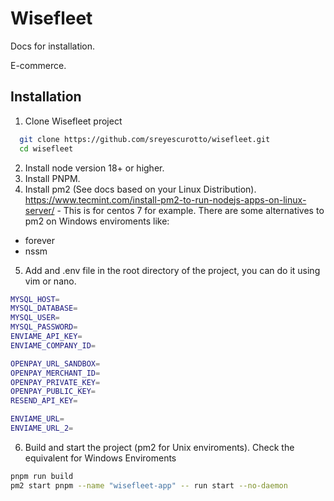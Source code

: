 
# Wisefleet

Docs for installation.

E-commerce.





## Installation

1. Clone Wisefleet project

```bash
  git clone https://github.com/sreyescurotto/wisefleet.git
  cd wisefleet
```


2. Install node version 18+ or higher.
3. Install PNPM.
4. Install pm2 (See docs based on your Linux Distribution). 
https://www.tecmint.com/install-pm2-to-run-nodejs-apps-on-linux-server/ - This is for centos 7 for example.
There are some alternatives to pm2 on Windows enviroments like:
- forever
- nssm

5.  Add and .env file in the root directory of the project, you can do it using vim or nano.
```bash
MYSQL_HOST= 
MYSQL_DATABASE=
MYSQL_USER=
MYSQL_PASSWORD=
ENVIAME_API_KEY=
ENVIAME_COMPANY_ID=

OPENPAY_URL_SANDBOX=
OPENPAY_MERCHANT_ID=
OPENPAY_PRIVATE_KEY=
OPENPAY_PUBLIC_KEY=
RESEND_API_KEY=

ENVIAME_URL=
ENVIAME_URL_2=
```

6. Build and start the project (pm2 for Unix enviroments).
   Check the equivalent for Windows Enviroments
```bash
pnpm run build 
pm2 start pnpm --name "wisefleet-app" -- run start --no-daemon

```


